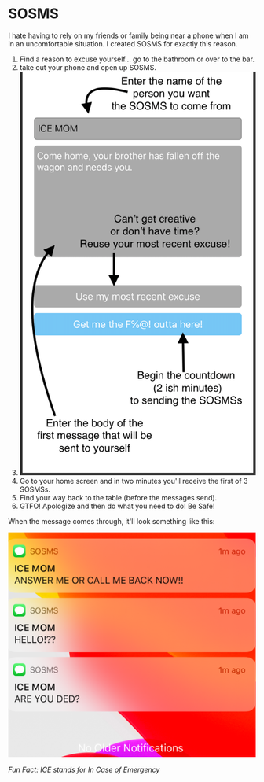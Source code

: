 # SOSMS
I hate having to rely on my friends or family being near a phone when I am in an uncomfortable situation. I created SOSMS for exactly this reason.
1. Find a reason to excuse yourself... go to the bathroom or over to the bar.
2. take out your phone and open up SOSMS.
3. ![HowTOImage](https://github.com/ellscha/SOSMS/blob/master/Screen%20Shot%202020-02-18%20at%2010.59.56%20PM.png)
4. Go to your home screen and in two minutes you'll receive the first of 3 SOSMSs.
5. Find your way back to the table (before the messages send).
6. GTFO! Apologize and then do what you need to do! Be Safe!


When the message comes through, it'll look something like this:

![notifications](https://github.com/ellscha/SOSMS/blob/master/Simulator%20Screen%20Shot%20-%20iPhone%208%20Plus%20-%202020-02-18%20at%2022.54.03.png)

*Fun Fact: ICE stands for In Case of Emergency*
